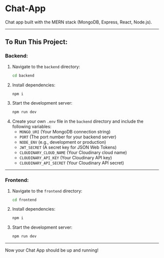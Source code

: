# Chat-App

Chat app built with the MERN stack (MongoDB, Express, React, Node.js).

---

## To Run This Project:

### Backend:
1. Navigate to the `backend` directory:
   ```bash
   cd backend
   ```
2. Install dependencies:
   ```bash
   npm i
   ```
3. Start the development server:
   ```bash
   npm run dev
   ```
4. Create your own `.env` file in the `backend` directory and include the following variables:
   - `MONGO_URI` (Your MongoDB connection string)
   - `PORT` (The port number for your backend server)
   - `NODE_ENV` (e.g., development or production)
   - `JWT_SECRET` (A secret key for JSON Web Tokens)
   - `CLOUDINARY_CLOUD_NAME` (Your Cloudinary cloud name)
   - `CLOUDINARY_API_KEY` (Your Cloudinary API key)
   - `CLOUDINARY_API_SECRET` (Your Cloudinary API secret)

---

### Frontend:
1. Navigate to the `frontend` directory:
   ```bash
   cd frontend
   ```
2. Install dependencies:
   ```bash
   npm i
   ```
3. Start the development server:
   ```bash
   npm run dev
   ```

---

Now your Chat App should be up and running!
